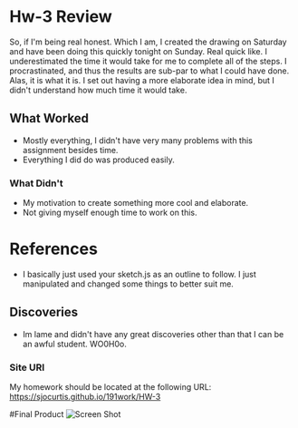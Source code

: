 # Hw-3 Review
  So, if I'm being real honest. Which I am, I created the drawing on Saturday and have been doing this quickly tonight on Sunday. Real quick like. I underestimated the time it would take for me to complete all of the steps. I procrastinated, and thus the results are sub-par to what I could have done. Alas, it is what it is. I set out having a more elaborate idea in mind, but I didn't understand how much time it would take.

## What Worked
- Mostly everything, I didn't have very many problems with this assignment besides time.
- Everything I did do was produced easily.

### What Didn't
- My motivation to create something more cool and elaborate.
- Not giving myself enough time to work on this.

# References
- I basically just used your sketch.js as an outline to follow. I just manipulated and changed some things to better suit me.

## Discoveries
- Im lame and didn't have any great discoveries other than that I can be an awful student. WO0H0o.

### Site URl
My homework should be located at the following URL:
https://sjocurtis.github.io/191work/HW-3

#Final Product
![Screen Shot](ScreenShot.png)
